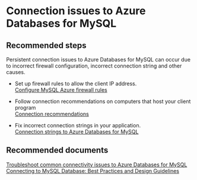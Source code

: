 <properties
	pageTitle="Connection issues to MySQL"
	description="Connection issues to MySQL"
	service="microsoft.dbformysql"
	resource="servers"
	authors="ankam"
	displayOrder="2"
	selfHelpType="resource"
	supportTopicIds="32568715,32568711"
	resourceTags="servers, databases"
	productPesIds="16221"
	cloudEnvironments="public"
/>

# Connection issues to Azure Databases for MySQL

## **Recommended steps**
Persistent connection issues to Azure Databases for MySQL can occur due to incorrect firewall configuration, incorrect connection string and other causes.

* Set up firewall rules to allow the client IP address.<br>
[Configure MySQL Azure firewall rules](https://docs.microsoft.com/azure/mysql/concepts-firewall-rules)

* Follow connection recommendations on computers that host your client program <br>
[Connection recommendations](https://docs.microsoft.com/azure/mysql/concepts-connection-libraries)

* Fix incorrect connection strings in your application.<br>
[Connection strings to Azure Databases for MySQL](https://docs.microsoft.com/azure/mysql/concepts-high-availability/)

## **Recommended documents**
[Troubleshoot common connectivity issues to Azure Databases for MySQL](https://docs.microsoft.com/azure/mysql/concepts-high-availability/)<br>
[Connecting to MySQL Database: Best Practices and Design Guidelines](https://docs.microsoft.com/azure/mysql/tutorial-design-database-using-portal/)
